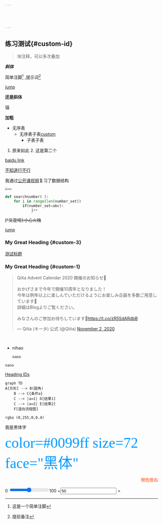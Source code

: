 ```yaml
---
  
 
  

---
```


## 练习测试{#custom-id}



> 块注释，可以多次叠加



***斜体***





简单注脚[^1] ,提示词[^2]

[^2]:提前备注



[jump](#jump1)

__还是斜体__

<span id='jump1'>锚</span>

__加粗__

* 无序表 
   * 无序表子表[custom](#custom-1)
     * 子表子表

1. 原来如此
   2. 这是第二个	

[baidu link](http://baidu.com/)

[不知道行不行](http://www.bilibili.com/video/BV1JW411i731?p=4/)

我通过[公开课视频][1]复习了数据结构

[1]:https://www.bilibili.com/video/BV1JW411i731?p=4/

<img src="https://mediumcn.com/assets/images/markdown-basic/example.jpeg" alt="setu" style="zoom: 50%;" />

```python
def searchnumber( ):
    for i in range(len(number_set))
		if(number_set=abc):
            j++
```

~~[^又是啥]:小心火烛~~

[jump](#jump1)

### My Great Heading {#custom-3}

[测试标题](#japan-1)

[^1]:这是一个简单注脚

### My Great Heading {#custom-1}

<blockquote class="twitter-tweet"><p lang="ja" dir="ltr">Qiita Advent Calendar 2020 開催のお知らせ🎅<br><br>おかげさまで今年で開催10周年となりました！<br>今年は例年以上に楽しんでいただけるようにお楽しみ企画を多数ご用意しています🎄<br>詳細はBlogよりご覧ください。<br><br>みなさんのご参加お待ちしています🚀<a href="https://t.co/zR5SdARdbB">https://t.co/zR5SdARdbB</a></p>&mdash; Qiita (キータ) 公式 (@Qiita) <a href="https://twitter.com/Qiita/status/1323176042425540614?ref_src=twsrc%5Etfw">November 2, 2020</a></blockquote> <script async src="https://platform.twitter.com/widgets.js" charset="utf-8"></script>

​	

+ nihao

  `nano`

<code>nano</code>

[Heading IDs](#custom-3)   






```mermaid
graph TD
A[方形] --> B(圆角)
    B --> C{条件a}
    C --> |a=1| D[结果1]
    C --> |a=2| E[结果2]
    F[竖向流程图]
```


 `rgba (0,255,0,0.4)`

<font face="宋体">我是黑体字</font>

<font color=#0099ff size=7 face="黑体">color=#0099ff size=72 face="黑体"</font>

<span style="display:block;text-align:right;color:orangered;">橙色居右</span>
<form oninput="x.value=parseInt(a.value)+parseInt(b.value)">0
<input type="range" id="a" value="50">100
+<input type="number" id="b" value="50">
=<output name="x" for="a b"></output>
</form>
